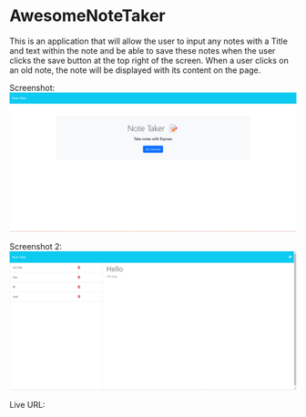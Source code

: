 # AwesomeNoteTaker

This is an application that will allow the user to input any notes with a Title and text within the note and be able to save these notes when the user clicks the save button at the top right of the screen. When a user clicks on an old note, the note will be displayed with its content on the page. 

Screenshot: ![](Notetaker1.png)

Screenshot 2: ![](NOtetaker2.png)

Live URL: 